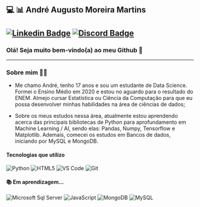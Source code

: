 ## 💻 📊 André Augusto Moreira Martins


[![Linkedin Badge](https://img.shields.io/badge/-André_Martins-blue?style=flat-square&logo=Linkedin&logoColor=white&link=https://www.linkedin.com/in/andré-martins-3a9520201/)](https://www.linkedin.com/in/andré-martins-3a9520201) [![Discord Badge](https://img.shields.io/badge/-André_Martins-7289da?style=flat-square&logo=Discord&logoColor=white&link)](https://discordapp.com/users/599995902857576448/)
---

### Olá! Seja muito bem-vindo(a) ao meu Github 👋

---
###   Sobre mim  👨‍💻
- Me chamo André, tenho 17 anos e sou um estudante de Data Science. 
Formei o Ensino Médio em 2020 e estou no aguardo para o resultado do ENEM. Almejo cursar Estatística ou Ciência da Computação para que eu possa desenvolver minhas habilidades na área de ciências de dados;

- Sobre os meus estudos nessa área, atualmente estou aprendendo acerca das principais bibliotecas de Python para aprofundamento em Machine Learning / AI, sendo elas: Pandas, Numpy, Tensorflow e Matplotlib. Ademais, comecei os estudos em Bancos de dados, iniciando por MySQL e MongoDB.

####  Tecnologias que utilizo  

![Python](http://img.shields.io/badge/-Python-3776AB?style=flat-square&logo=python&logoColor=ffffff)    ![HTML5](https://img.shields.io/badge/-HTML5-%23E44D27?style=flat-square&logo=html5&logoColor=ffffff)  ![VS Code](http://img.shields.io/badge/-VS%20Code-007ACC?style=flat-square&logo=visual-studio-code&logoColor=ffffff) ![Git](https://img.shields.io/badge/Git-F05032?style=flat-square&logo=Git&logoColor=white)  




#### 📚 Em aprendizagem... 
![Microsoft Sql Server](https://img.shields.io/badge/-Sql%20Server-CC2927?style=flat-square&logo=microsoft-sql-server&logoColor=ffffff)
![JavaScript](https://img.shields.io/badge/-JavaScript-%23F7DF1C?style=flat-square&logo=javascript&logoColor=000000&labelColor=%23F7DF1C&color=%23FFCE5A)
![MongoDB](https://img.shields.io/badge/-MongoDB-black?style=flat-square&logo=mongodb&link=https://github.com/LuizCarlosAbbott/)
![MySQL](https://img.shields.io/badge/-MySQL-black?style=flat-square&logo=mysql&link=https://github.com/LuizCarlosAbbott/)

